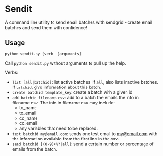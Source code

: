# Sendit

A command line utility to send email batches with sendgrid - create email batches and send them with confidence!

## Usage

```
python sendit.py [verb] [arguments]
```

Call `python sendit.py` without arguments to pull up the help.

Verbs:

* `list [all|batchid]`: list active batches. If `all`, also lists inactive batches. If `batchid`, give information about this batch.
* `create batchid template_key`: create a batch with a given id
* `add batchid filename.csv`: add to a batch the emails the info in filename.csv. The info in filename.csv may include:
     * to_name
     * to_email
     * cc_name
     * cc_email
     * any variables that need to be replaced.
* `test batchid my@email.com`: sends one test email to my@email.com with the information available from the first line in the csv. 
* `send batchid [(0-9)+%?|all]`: send a certain number or percentage of emails from the batch. 



